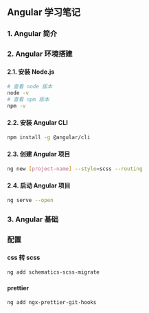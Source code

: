 ## Angular 学习笔记

### 1. Angular 简介

### 2. Angular 环境搭建

#### 2.1. 安装 Node.js

```bash
# 查看 node 版本
node -v
# 查看 npm 版本
npm -v
```

#### 2.2. 安装 Angular CLI

```bash
npm install -g @angular/cli
```

#### 2.3. 创建 Angular 项目

```bash
ng new [project-name] --style=scss --routing
```

#### 2.4. 启动 Angular 项目

```bash
ng serve --open
```

### 3. Angular 基础

### 配置

#### css 转 scss

```bash
ng add schematics-scss-migrate
```
#### prettier

```bash
ng add ngx-prettier-git-hooks
```
